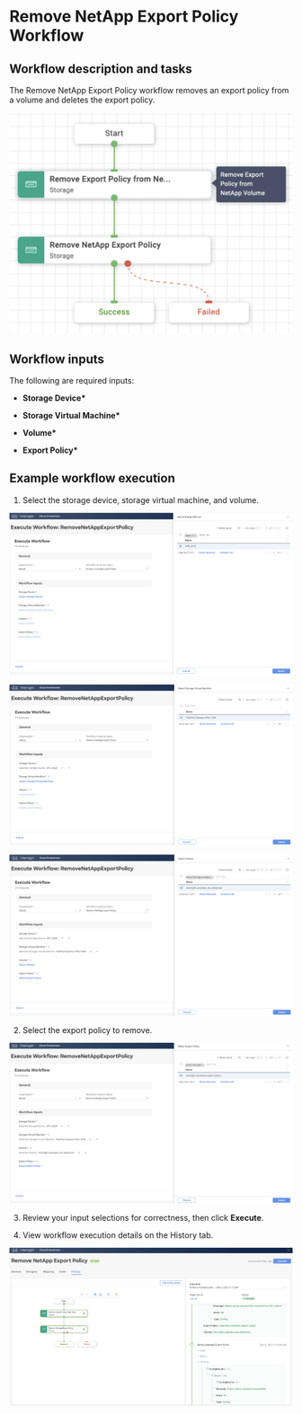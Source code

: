 # Remove NetApp Export Policy Workflow

## Workflow description and tasks

The Remove NetApp Export Policy workflow removes an export policy from a
volume and deletes the export policy.

![](../images/RemoveNetAppExportPolicy/fd51898fdd73f21bb23236ba96f66f6b5ce800f3.png)

## Workflow inputs
The following are required inputs:

- **Storage Device\***

- **Storage Virtual Machine\***

- **Volume\***

- **Export Policy\***

## Example workflow execution

1.  Select the storage device, storage virtual machine, and volume.

![](../images/RemoveNetAppExportPolicy/38f15bb132dcd80fcae94a545a7cca20bcf74c98.png)

![](../images/RemoveNetAppExportPolicy/24141b406df4105e822708bbe3632fc28ba10175.png)

![](../images/RemoveNetAppExportPolicy/13287707851fe2b3cab9902ee2d9399a1285931b.png)

2.  Select the export policy to
    remove.
    
![](../images/RemoveNetAppExportPolicy/761fe9d2f91601838e2a3fc1c8f3429a998803ce.png)

3.  Review your input selections for correctness, then click **Execute**.

4.  View workflow execution details on the History tab.

![](../images/RemoveNetAppExportPolicy/977bf09e71531efbfc8af0e348a2e3bc74d589b1.png)